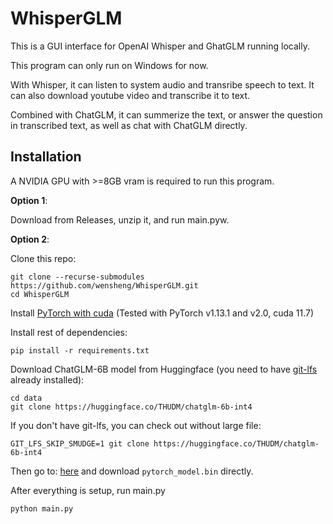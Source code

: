# WhisperGLM

This is a GUI interface for OpenAI Whisper and GhatGLM running locally.

This program can only run on Windows for now.

With Whisper, it can listen to system audio and transribe speech to text.  It can also download youtube video and transcribe it to text.

Combined with ChatGLM, it can summerize the text, or answer the question in transcribed text, as well as chat with ChatGLM directly.

## Installation

A NVIDIA GPU with >=8GB vram is required to run this program.

**Option 1**: 

Download from Releases, unzip it, and run main.pyw.

**Option 2**:

Clone this repo:

    git clone --recurse-submodules https://github.com/wensheng/WhisperGLM.git
    cd WhisperGLM

Install [PyTorch with cuda](https://pytorch.org/get-started/locally/) (Tested with PyTorch v1.13.1 and v2.0, cuda 11.7)

Install rest of dependencies:

    pip install -r requirements.txt

Download ChatGLM-6B model from Huggingface (you need to have [git-lfs](https://github.com/git-lfs/git-lfs#installing) already installed):

    cd data
    git clone https://huggingface.co/THUDM/chatglm-6b-int4

If you don't have git-lfs, you can check out without large file:

    GIT_LFS_SKIP_SMUDGE=1 git clone https://huggingface.co/THUDM/chatglm-6b-int4

Then go to: [here](https://huggingface.co/THUDM/chatglm-6b-int4/tree/main) and download `pytorch_model.bin` directly.

After everything is setup, run main.py

    python main.py

